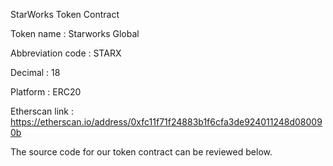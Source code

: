StarWorks Token Contract

Token name       : Starworks Global

Abbreviation code : STARX

Decimal          : 18

Platform         : ERC20

Etherscan link   : https://etherscan.io/address/0xfc11f71f24883b1f6cfa3de924011248d080090b

The source code for our token contract can be reviewed below.
